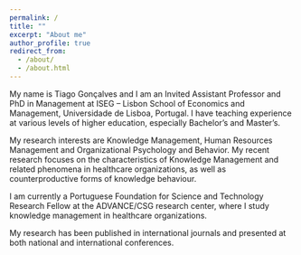 ```yaml
---
permalink: /
title: ""
excerpt: "About me"
author_profile: true
redirect_from: 
  - /about/
  - /about.html
---
```


My name is Tiago Gonçalves and I am an Invited Assistant Professor and PhD in Management at ISEG – Lisbon School of Economics and Management, Universidade de Lisboa, Portugal. I have teaching experience at various levels of higher education, especially Bachelor’s and Master’s. 

My research interests are Knowledge Management, Human Resources Management and Organizational Psychology and Behavior. My recent research focuses on the characteristics of Knowledge Management and related phenomena in healthcare organizations, as well as counterproductive forms of knowledge behaviour. 

I am currently a Portuguese Foundation for Science and Technology Research Fellow at the ADVANCE/CSG research center, where I study knowledge management in healthcare organizations. 

My research has been published in international journals and presented at both national and international conferences.